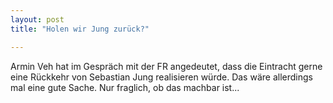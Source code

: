```yaml
---
layout: post
title: "Holen wir Jung zurück?"

---
```


Armin Veh hat im Gespräch mit der FR angedeutet, dass die Eintracht gerne eine Rückkehr von Sebastian Jung realisieren würde. Das wäre allerdings mal eine gute Sache. Nur fraglich, ob das machbar ist...


